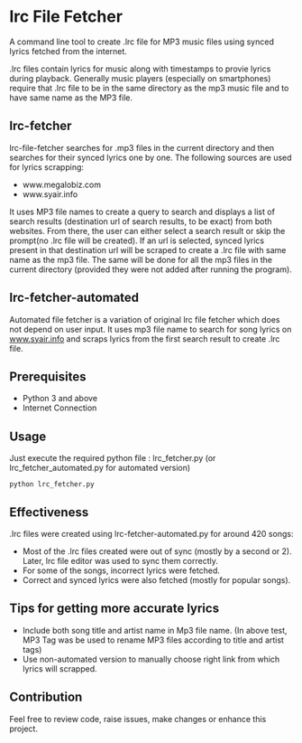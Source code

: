 # lrc File Fetcher
A command line tool to create .lrc file for MP3 music files using synced lyrics fetched from the internet.

.lrc files contain lyrics for music along with timestamps to provie lyrics during playback. Generally music players (especially on smartphones) require that .lrc file  to be in the same directory as the mp3 music file and to have same name as the MP3 file.


## lrc-fetcher
lrc-file-fetcher searches for .mp3 files in the current directory and then searches for their synced lyrics one by one. The following sources are used for lyrics scrapping:
<ul>
<li>www.megalobiz.com</li>
<li>www.syair.info</li>
</ul>

It uses MP3 file names to create a query to search and displays a list of search results (destination url of search results, to be exact) from both websites. From there, the user can either select a search result or skip the prompt(no .lrc file will be created). If an url is selected, synced lyrics present in that destination url will be scraped to create a .lrc file with same name as the mp3 file. The same will be done for all the mp3 files in the current directory (provided they were not added after running the program).

  
## lrc-fetcher-automated
Automated file fetcher is a variation of original lrc file fetcher which does not depend on user input. It uses mp3 file name to search for song lyrics on www.syair.info and scraps lyrics from the first search result to create .lrc file.

 
## Prerequisites
<ul>
<li>Python 3 and above</li>
<li>Internet Connection</li>
</ul>

  
## Usage
Just execute the required python file : lrc_fetcher.py (or lrc_fetcher_automated.py for automated version)
~~~
python lrc_fetcher.py
~~~


## Effectiveness
.lrc files were created using lrc-fetcher-automated.py for around 420 songs:
<ul>
<li>Most of the .lrc files created were out of sync (mostly by a second or 2). Later, lrc file editor was used to sync them correctly.</li>
<li>For some of the songs, incorrect lyrics were fetched.</li>
<li>Correct and synced lyrics were also fetched (mostly for popular songs).</li>
</ul>

  
## Tips for getting more accurate lyrics
<ul>
<li>Include both song title and artist name in Mp3 file name. (In above test, MP3 Tag was be used to rename MP3 files according to title and artist tags)  </li>
<li>Use non-automated version to manually choose right link from which lyrics will scrapped.</li>
</ul>


## Contribution
Feel free to review code, raise issues, make changes or enhance this project.
